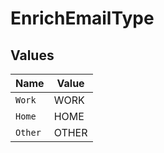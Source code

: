 # EnrichEmailType


## Values

| Name    | Value   |
| ------- | ------- |
| `Work`  | WORK    |
| `Home`  | HOME    |
| `Other` | OTHER   |